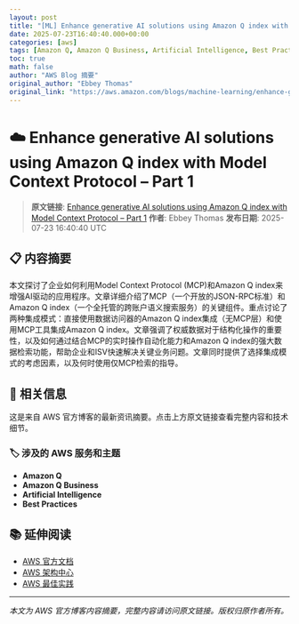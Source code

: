```yaml
---
layout: post
title: "[ML] Enhance generative AI solutions using Amazon Q index with Model Context Protocol – Part 1"
date: 2025-07-23T16:40:40.000+00:00
categories: [aws]
tags: [Amazon Q, Amazon Q Business, Artificial Intelligence, Best Practices]
toc: true
math: false
author: "AWS Blog 摘要"
original_author: "Ebbey Thomas"
original_link: "https://aws.amazon.com/blogs/machine-learning/enhance-generative-ai-solutions-using-amazon-q-index-with-model-context-protocol-part-1/"
---
```


# ☁️ Enhance generative AI solutions using Amazon Q index with Model Context Protocol – Part 1

> **原文链接**: [Enhance generative AI solutions using Amazon Q index with Model Context Protocol – Part 1](https://aws.amazon.com/blogs/machine-learning/enhance-generative-ai-solutions-using-amazon-q-index-with-model-context-protocol-part-1/)
> **作者**: Ebbey Thomas
> **发布日期**: 2025-07-23 16:40:40 UTC

## 📋 内容摘要

本文探讨了企业如何利用Model Context Protocol (MCP)和Amazon Q index来增强AI驱动的应用程序。文章详细介绍了MCP（一个开放的JSON-RPC标准）和Amazon Q index（一个全托管的跨账户语义搜索服务）的关键组件。重点讨论了两种集成模式：直接使用数据访问器的Amazon Q index集成（无MCP层）和使用MCP工具集成Amazon Q index。文章强调了权威数据对于结构化操作的重要性，以及如何通过结合MCP的实时操作自动化能力和Amazon Q index的强大数据检索功能，帮助企业和ISV快速解决关键业务问题。文章同时提供了选择集成模式的考虑因素，以及何时使用仅MCP检索的指导。

## 🔗 相关信息

这是来自 AWS 官方博客的最新资讯摘要。点击上方原文链接查看完整内容和技术细节。

### 🏷️ 涉及的 AWS 服务和主题

- **Amazon Q**
- **Amazon Q Business**
- **Artificial Intelligence**
- **Best Practices**

## 📚 延伸阅读

- [AWS 官方文档](https://docs.aws.amazon.com/)
- [AWS 架构中心](https://aws.amazon.com/architecture/)
- [AWS 最佳实践](https://aws.amazon.com/architecture/well-architected/)

---

*本文为 AWS 官方博客内容摘要，完整内容请访问原文链接。版权归原作者所有。*